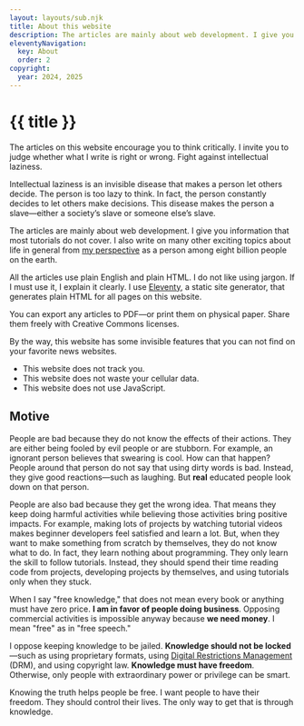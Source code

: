 ```yaml
---
layout: layouts/sub.njk
title: About this website
description: The articles are mainly about web development. I give you information that most tutorials do not cover. I also write on many other exciting topics about life in general.
eleventyNavigation:
  key: About
  order: 2
copyright:
  year: 2024, 2025
---
```


# {{ title }}

The articles on this website encourage you to think critically. I invite you to judge whether what I write is right or wrong. Fight against intellectual laziness.

Intellectual laziness is an invisible disease that makes a person let others decide. The person is too lazy to think. In fact, the person constantly decides to let others make decisions. This disease makes the person a slave—either a society’s slave or someone else’s slave.

The articles are mainly about web development. I give you information that most tutorials do not cover. I also write on many other exciting topics about life in general from [my perspective](/author/) as a person among eight billion people on the earth.

All the articles use plain English and plain HTML. I do not like using jargon. If I must use it, I explain it clearly. I use [Eleventy](https://www.11ty.dev/), a static site generator, that generates plain HTML for all pages on this website.

You can export any articles to PDF—or print them on physical paper. Share them freely with Creative Commons licenses.

By the way, this website has some invisible features that you can not find on your favorite news websites.

- This website does not track you.
- This website does not waste your cellular data.
- This website does not use JavaScript.

## Motive

People are bad because they do not know the effects of their actions. They are either being fooled by evil people or are stubborn. For example, an ignorant person believes that swearing is cool. How can that happen? People around that person do not say that using dirty words is bad. Instead, they give good reactions—such as laughing. But **real** educated people look down on that person.

People are also bad because they get the wrong idea. That means they keep doing harmful activities while believing those activities bring positive impacts. For example, making lots of projects by watching tutorial videos makes beginner developers feel satisfied and learn a lot. But, when they want to make something from scratch by themselves, they do not know what to do. In fact, they learn nothing about programming. They only learn the skill to follow tutorials. Instead, they should spend their time reading code from projects, developing projects by themselves, and using tutorials only when they stuck.

When I say "free knowledge," that does not mean every book or anything must have zero price. **I am in favor of people doing business**. Opposing commercial activities is impossible anyway because **we need money**. I mean "free" as in "free speech."

I oppose keeping knowledge to be jailed. **Knowledge should not be locked**—such as using proprietary formats, using [Digital Restrictions Management](https://drm.info/) (DRM), and using copyright law. **Knowledge must have freedom**. Otherwise, only people with extraordinary power or privilege can be smart.

Knowing the truth helps people be free. I want people to have their freedom. They should control their lives. The only way to get that is through knowledge.
